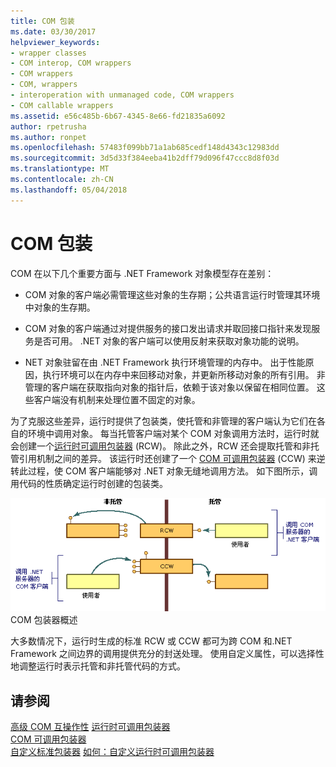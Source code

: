 ```yaml
---
title: COM 包装
ms.date: 03/30/2017
helpviewer_keywords:
- wrapper classes
- COM interop, COM wrappers
- COM wrappers
- COM, wrappers
- interoperation with unmanaged code, COM wrappers
- COM callable wrappers
ms.assetid: e56c485b-6b67-4345-8e66-fd21835a6092
author: rpetrusha
ms.author: ronpet
ms.openlocfilehash: 57483f099bb71a1ab685cedf148d4343c12983dd
ms.sourcegitcommit: 3d5d33f384eeba41b2dff79d096f47ccc8d8f03d
ms.translationtype: MT
ms.contentlocale: zh-CN
ms.lasthandoff: 05/04/2018
---
```

# <a name="com-wrappers"></a>COM 包装
COM 在以下几个重要方面与 .NET Framework 对象模型存在差别：  
  
-   COM 对象的客户端必需管理这些对象的生存期；公共语言运行时管理其环境中对象的生存期。  
  
-   COM 对象的客户端通过对提供服务的接口发出请求并取回接口指针来发现服务是否可用。 .NET 对象的客户端可以使用反射来获取对象功能的说明。  
  
-   NET 对象驻留在由 .NET Framework 执行环境管理的内存中。 出于性能原因，执行环境可以在内存中来回移动对象，并更新所移动对象的所有引用。 非管理的客户端在获取指向对象的指针后，依赖于该对象以保留在相同位置。 这些客户端没有机制来处理位置不固定的对象。  
  
 为了克服这些差异，运行时提供了包装类，使托管和非管理的客户端认为它们在各自的环境中调用对象。 每当托管客户端对某个 COM 对象调用方法时，运行时就会创建一个[运行时可调用包装器](runtime-callable-wrapper.md) (RCW)。 除此之外，RCW 还会提取托管和非托管引用机制之间的差异。 该运行时还创建了一个 [COM 可调用包装器](com-callable-wrapper.md) (CCW) 来逆转此过程，使 COM 客户端能够对 .NET 对象无缝地调用方法。 如下图所示，调用代码的性质确定运行时创建的包装类。  
  
 ![COM 包装器概述](media/bidirectional.gif "双向")  
COM 包装器概述  
  
 大多数情况下，运行时生成的标准 RCW 或 CCW 都可为跨 COM 和.NET Framework 之间边界的调用提供充分的封送处理。 使用自定义属性，可以选择性地调整运行时表示托管和非托管代码的方式。  
  
## <a name="see-also"></a>请参阅  
 [高级 COM 互操作性](https://msdn.microsoft.com/library/3ada36e5-2390-4d70-b490-6ad8de92f2fb(v=vs.100))  
 [运行时可调用包装器](runtime-callable-wrapper.md)  
 [COM 可调用包装器](com-callable-wrapper.md)  
 [自定义标准包装器](https://msdn.microsoft.com/library/c40d089b-6a3c-41b5-a20d-d760c215e49d(v=vs.100))  
 [如何：自定义运行时可调用包装器](https://msdn.microsoft.com/library/4a4bb3da-4d60-4517-99f2-78d46a681732(v=vs.100))
